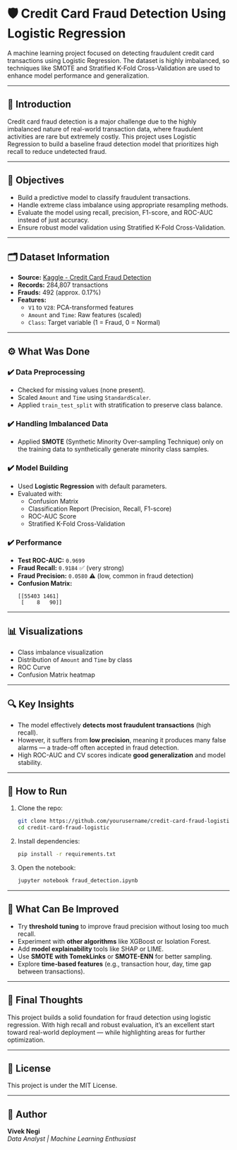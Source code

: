 # 🛡️ Credit Card Fraud Detection Using Logistic Regression

A machine learning project focused on detecting fraudulent credit card transactions using Logistic Regression. The dataset is highly imbalanced, so techniques like SMOTE and Stratified K-Fold Cross-Validation are used to enhance model performance and generalization.

---

## 📌 Introduction

Credit card fraud detection is a major challenge due to the highly imbalanced nature of real-world transaction data, where fraudulent activities are rare but extremely costly. This project uses Logistic Regression to build a baseline fraud detection model that prioritizes high recall to reduce undetected fraud.

---

## 🎯 Objectives

- Build a predictive model to classify fraudulent transactions.
- Handle extreme class imbalance using appropriate resampling methods.
- Evaluate the model using recall, precision, F1-score, and ROC-AUC instead of just accuracy.
- Ensure robust model validation using Stratified K-Fold Cross-Validation.

---

## 🗂️ Dataset Information

- **Source:** [Kaggle - Credit Card Fraud Detection](https://www.kaggle.com/mlg-ulb/creditcardfraud)
- **Records:** 284,807 transactions
- **Frauds:** 492 (approx. 0.17%)
- **Features:**
  - `V1` to `V28`: PCA-transformed features
  - `Amount` and `Time`: Raw features (scaled)
  - `Class`: Target variable (1 = Fraud, 0 = Normal)

---

## ⚙️ What Was Done

### ✔️ Data Preprocessing
- Checked for missing values (none present).
- Scaled `Amount` and `Time` using `StandardScaler`.
- Applied `train_test_split` with stratification to preserve class balance.

### ✔️ Handling Imbalanced Data
- Applied **SMOTE** (Synthetic Minority Over-sampling Technique) only on the training data to synthetically generate minority class samples.

### ✔️ Model Building
- Used **Logistic Regression** with default parameters.
- Evaluated with:
  - Confusion Matrix
  - Classification Report (Precision, Recall, F1-score)
  - ROC-AUC Score
  - Stratified K-Fold Cross-Validation

### ✔️ Performance
- **Test ROC-AUC:** `0.9699`
- **Fraud Recall:** `0.9184` ✅ (very strong)
- **Fraud Precision:** `0.0580` ⚠️ (low, common in fraud detection)
- **Confusion Matrix:**
  ```
  [[55403 1461]
   [    8   90]]
  ```

---

## 📊 Visualizations

- Class imbalance visualization
- Distribution of `Amount` and `Time` by class
- ROC Curve
- Confusion Matrix heatmap

---

## 🔍 Key Insights

- The model effectively **detects most fraudulent transactions** (high recall).
- However, it suffers from **low precision**, meaning it produces many false alarms — a trade-off often accepted in fraud detection.
- High ROC-AUC and CV scores indicate **good generalization** and model stability.

---

## 🚀 How to Run

1. Clone the repo:
   ```bash
   git clone https://github.com/yourusername/credit-card-fraud-logistic.git
   cd credit-card-fraud-logistic
   ```

2. Install dependencies:
   ```bash
   pip install -r requirements.txt
   ```

3. Open the notebook:
   ```bash
   jupyter notebook fraud_detection.ipynb
   ```

---

## 🔧 What Can Be Improved

- Try **threshold tuning** to improve fraud precision without losing too much recall.
- Experiment with **other algorithms** like XGBoost or Isolation Forest.
- Add **model explainability** tools like SHAP or LIME.
- Use **SMOTE with TomekLinks** or **SMOTE-ENN** for better sampling.
- Explore **time-based features** (e.g., transaction hour, day, time gap between transactions).

---

## 🧠 Final Thoughts

This project builds a solid foundation for fraud detection using logistic regression. With high recall and robust evaluation, it’s an excellent start toward real-world deployment — while highlighting areas for further optimization.

---

## 📜 License

This project is under the MIT License.

---

## 👤 Author

**Vivek Negi**  
_Data Analyst | Machine Learning Enthusiast_
